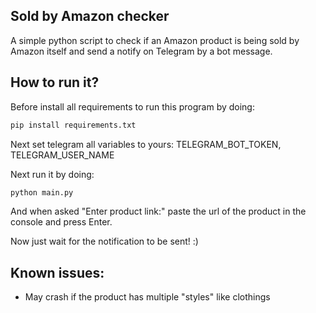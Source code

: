 ## Sold by Amazon checker
A simple python script to check if an Amazon product is being sold by Amazon itself and send a notify on Telegram by a bot message.

## How to run it?
Before install all requirements to run this program by doing:
```python
pip install requirements.txt
```
Next set telegram all variables to yours: TELEGRAM_BOT_TOKEN, TELEGRAM_USER_NAME

Next run it by doing:
```python
python main.py
```
And when asked "Enter product link:" paste the url of the product in the console and press Enter.

Now just wait for the notification to be sent! :)

## Known issues:
- May crash if the product has multiple "styles" like clothings
